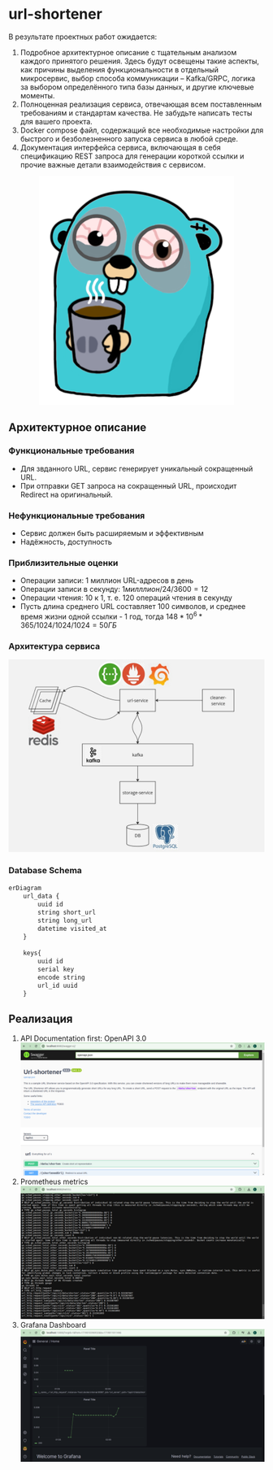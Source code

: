 # url-shortener

В результате проектных работ ожидается:
1. Подробное архитектурное описание с тщательным анализом каждого принятого решения. Здесь будут освещены такие аспекты, как причины выделения функциональности в отдельный микросервис, выбор способа коммуникации – Kafka/GRPC, логика за выбором определённого типа базы данных, и другие ключевые моменты.
2. Полноценная реализация сервиса, отвечающая всем поставленным требованиям и стандартам качества. Не забудьте написать тесты для вашего проекта.
3. Docker compose файл, содержащий все необходимые настройки для быстрого и безболезненного запуска сервиса в любой среде.
4. Документация интерфейса сервиса, включающая в себя спецификацию REST запроса для генерации короткой ссылки и прочие важные детали взаимодействия с сервисом.

<p align="center">
    <img src="src/gopher.png" alt="gopher" />
</p>

## Архитектурное описание
### Функциональные требования
- Для звданного URL, сервис генерирует уникальный сокращенный URL.
- При отправки GET запроса на сокращенный URL, происходит Redirect на оригинальный.
### Нефункциональные требования
- Сервис должен быть расширяемым и эффективным
- Надёжность, доступность
### Приблизительные оценки
- Операции записи: 1 миллион URL-адресов в день
- Операции записи в секунду: $1 милллион / 24 / 3600 = 12$
- Операции чтения: 10 к 1, т. е. 120 операций чтения в секунду
- Пусть длина среднего URL составляет 100 символов, и среднее время жизни одной ссылки - 1 год, тогда $148 * 10^6 * 365 / 1024 / 1024 / 1024 = 50 ГБ$

### Архитектура сервиса
![Architecture](src/arch.jpg)

### Database Schema
```mermaid
erDiagram
    url_data {
        uuid id
        string short_url
        string long_url
        datetime visited_at
    }

    keys{
        uuid id
        serial key
        encode string
        url_id uuid
    }
```
## Реализация
1. API Documentation first: OpenAPI 3.0
![API](src/api.png)
2. Prometheus metrics
![Prometheus](src/prometheus.png)
3. Grafana Dashboard
![Grafana](src/grafana.png)
